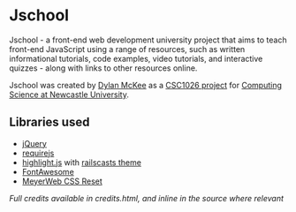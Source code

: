 # Jschool
Jschool - a front-end web development university project that aims to teach front-end JavaScript using a range of resources, such as written informational tutorials, code examples, video tutorials, and interactive quizzes - along with links to other resources online.

Jschool was created by [Dylan McKee](http://dylanmckee.co.uk) as a [CSC1026 project](http://www.ncl.ac.uk/undergraduate/modules/module/CSC1026/) for [Computing Science at Newcastle University](http://www.ncl.ac.uk/computing/).

## Libraries used
* [jQuery](https://jquery.com/)
* [requirejs](http://requirejs.org/)
* [highlight.js](https://highlightjs.org/) with [railscasts theme](https://github.com/isagalaev/highlight.js/blob/master/src/styles/railscasts.css)
* [FontAwesome](https://fortawesome.github.io/Font-Awesome/)
* [MeyerWeb CSS Reset](http://meyerweb.com/eric/tools/css/reset/)

*Full credits available in credits.html, and inline in the source where relevant*
